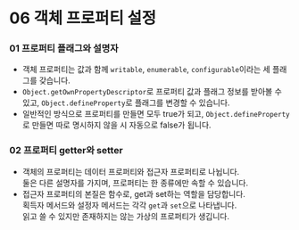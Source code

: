 # 06 객체 프로퍼티 설정
### 01 프로퍼티 플래그와 설명자
- 객체 프로퍼티는 값과 함께 `writable`, `enumerable`, `configurable`이라는 세 플래그를 갖습니다.
- `Object.getOwnPropertyDescriptor`로 프로퍼티 값과 플래그 정보를 받아볼 수 있고,
  `Object.defineProperty`로 플래그를 변경할 수 있습니다.
- 일반적인 방식으로 프로퍼티를 만들면 모두 true가 되고, 
  `Object.defineProperty`로 만들면 따로 명시하지 않을 시 자동으로 false가 됩니다.
  
### 02 프로퍼티 getter와 setter
- 객체의 프로퍼티는 데이터 프로퍼티와 접근자 프로퍼티로 나뉩니다.  
  둘은 다른 설명자를 가지며, 프로퍼티는 한 종류에만 속할 수 있습니다.  
- 접근자 프로퍼티의 본질은 함수로, get과 set하는 역할을 담당합니다.  
  획득자 메서드와 설정자 메서드는 각각 `get`과 `set`으로 나타냅니다.  
  읽고 쓸 수 있지만 존재하지는 않는 가상의 프로퍼티가 생깁니다.  
